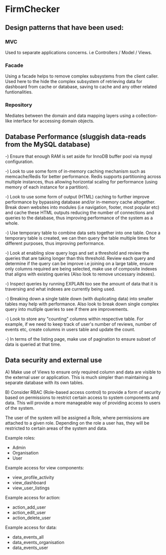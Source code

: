 # FirmChecker

## Design patterns that have been used:

### MVC

Used to separate applications concerns. i.e Controllers / Model / Views.

### Facade

Using a facade helps to remove complex subsystems from the client caller.
Used here to the hide the complex subsystem of retrieving data for dashboard from cache or database, saving to cache and any other related funtionalities.

### Repository

Mediates between the domain and data mapping layers using a collection-like interface for accessing domain objects.

## Database Performance (sluggish data-reads from the MySQL database)

-) Ensure that enough RAM is set aside for InnoDB buffer pool via mysql configuration.

-) Look to use some form of in-memory caching mechanism such as memcache/Redis for better performance. Redis supports partitioning across multiple instances, thus allowing horizontal scaling for performance (using memory of each instance for a partition).

-) Look to use some form of output (HTML) caching to further improve performance by bypassing database and/or in-memory cache altogether. Break down websites into modules (i.e navigation, footer, most popular etc) and cache these HTML outputs reducing the number of connections and queries to the database, thus improving performance of the system as a whole.

-) Use temporary table to combine data sets together into one table. Once a temporary table is created, we can then query the table multiple times for different purposes, thus improving performance.

-) Look at enabling slow query logs and set a threshold and review the queries that are taking longer than this threshold. Review each query and determine if the query can be improve i.e joining on a large table, ensure only columns required are being selected, make use of composite indexes that aligns with existing queries (Also look to remove uncessary indexes).

-) Inspect queries by running EXPLAIN too see the amount of data that it is traversing and what indexes are currently being used.

-) Breaking down a single table down (with duplicating data) into smaller tables may help with performance. Also look to break down single complex query into mutliple queries to see if there are improvements.

-) Look to store any "counting" columns within respective table. For example, if we need to keep track of user's number of reviews, number of events etc, create columns in users table and update the count.

-) In terms of the listing page, make use of pagination to ensure subset of data is queried at that time.


## Data security and external use

A) Make use of Views to ensure only required column and data are visible to the external user or application. This is much simpler than maintaining a separate database with its own tables.

B) Consider RBAC (Role-based access control) to provide a form of security based on permissions to restrict certain access to system components and data. This will provide a more manageable way of providing access to users of the system.

The user of the system will be assigned a Role, where permissions are attached to a given role. Depending on the role a user has, they will be restricted to certain areas of the system and data.

Example roles:
- Admin
- Organisation
- User

Example access for view components:
- view_profile_activity
- view_dashboard
- view_user_listings

Example access for action:
- action_add_user
- action_edit_user
- action_delete_user

Example access for data:
- data_events_all
- data_events_organisation
- data_events_user

